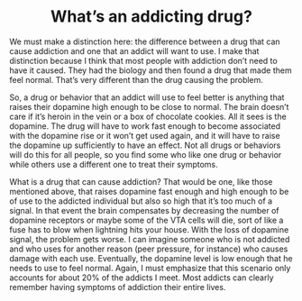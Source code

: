 <center><h1>What’s an addicting drug?</h1></center>

We must make a distinction here: the difference between a drug that can cause addiction and one that an addict will want to use. I make that distinction because I think that most people with addiction don’t need to have it caused. They had the biology and then found a drug that made them feel normal. That’s very different than the drug causing the problem.

So, a drug or behavior that an addict will use to feel better is anything that raises their dopamine high enough to be close to normal. The brain doesn’t care if it’s heroin in the vein or a box of chocolate cookies. All it sees is the dopamine. The drug will have to work fast enough to become associated with the dopamine rise or it won’t get used again, and it will have to raise the dopamine up sufficiently to have an effect. Not all drugs or behaviors will do this for all people, so you find some who like one drug or behavior while others use a different one to treat their symptoms.

What is a drug that can cause addiction? That would be one, like those mentioned above, that raises dopamine fast enough and high enough to be of use to the addicted individual but also so high that it’s too much of a signal. In that event the brain compensates by decreasing the number of dopamine receptors or maybe some of the VTA cells will die, sort of like a fuse has to blow when lightning hits your house. With the loss of dopamine signal, the problem gets worse. I can imagine someone who is not addicted and who uses for another reason (peer pressure, for instance) who causes damage with each use. Eventually, the dopamine level is low enough that he needs to use to feel normal. Again, I must emphasize that this scenario only accounts for about 20% of the addicts I meet. Most addicts can clearly remember having symptoms of addiction their entire lives.
